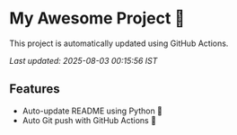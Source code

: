 # My Awesome Project 🚀

This project is automatically updated using GitHub Actions.

_Last updated: 2025-08-03 00:15:56 IST_

## Features
- Auto-update README using Python 🐍
- Auto Git push with GitHub Actions 🤖
